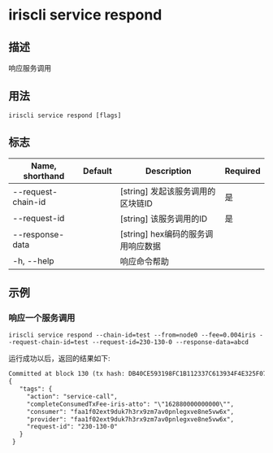 # iriscli service respond 

## 描述

响应服务调用

## 用法

```
iriscli service respond [flags]
```

## 标志

| Name, shorthand       | Default                 | Description                                                                                                                                           | Required |
| --------------------- | ----------------------- | ----------------------------------------------------------------------------------------------------------------------------------------------------- | -------- |
| --request-chain-id    |                         | [string] 发起该服务调用的区块链ID                                                                                              | 是       |
| --request-id          |                         | [string] 该服务调用的ID                                                                                                                                | 是       |
| --response-data       |                         | [string] hex编码的服务调用响应数据                                                                       |        |
| -h, --help            |                         | 响应命令帮助                                                                                                                                         |          |

## 示例

### 响应一个服务调用 
```shell
iriscli service respond --chain-id=test --from=node0 --fee=0.004iris --request-chain-id=test --request-id=230-130-0 --response-data=abcd
```

运行成功以后，返回的结果如下:

```txt
Committed at block 130 (tx hash: DB40CE593198FC1B112337C613934F4E325F0718770D40616473369090327994, response: {Code:0 Data:[] Log:Msg 0:  Info: GasWanted:200000 GasUsed:8144 Tags:[{Key:[97 99 116 105 111 110] Value:[115 101 114 118 105 99 101 45 99 97 108 108] XXX_NoUnkeyedLiteral:{} XXX_unrecognized:[] XXX_sizecache:0} {Key:[114 101 113 117 101 115 116 45 105 100] Value:[50 51 48 45 49 51 48 45 48] XXX_NoUnkeyedLiteral:{} XXX_unrecognized:[] XXX_sizecache:0} {Key:[112 114 111 118 105 100 101 114] Value:[102 97 97 49 102 48 50 101 120 116 57 100 117 107 55 104 51 114 120 57 122 109 55 97 118 48 112 110 108 101 103 120 118 101 56 110 101 53 118 119 54 120] XXX_NoUnkeyedLiteral:{} XXX_unrecognized:[] XXX_sizecache:0} {Key:[99 111 110 115 117 109 101 114] Value:[102 97 97 49 102 48 50 101 120 116 57 100 117 107 55 104 51 114 120 57 122 109 55 97 118 48 112 110 108 101 103 120 118 101 56 110 101 53 118 119 54 120] XXX_NoUnkeyedLiteral:{} XXX_unrecognized:[] XXX_sizecache:0} {Key:[99 111 109 112 108 101 116 101 67 111 110 115 117 109 101 100 84 120 70 101 101 45 105 114 105 115 45 97 116 116 111] Value:[34 49 54 50 56 56 48 48 48 48 48 48 48 48 48 48 34] XXX_NoUnkeyedLiteral:{} XXX_unrecognized:[] XXX_sizecache:0}] Codespace: XXX_NoUnkeyedLiteral:{} XXX_unrecognized:[] XXX_sizecache:0})
{
   "tags": {
     "action": "service-call",
     "completeConsumedTxFee-iris-atto": "\"162880000000000\"",
     "consumer": "faa1f02ext9duk7h3rx9zm7av0pnlegxve8ne5vw6x",
     "provider": "faa1f02ext9duk7h3rx9zm7av0pnlegxve8ne5vw6x",
     "request-id": "230-130-0"
   }
 }
```


